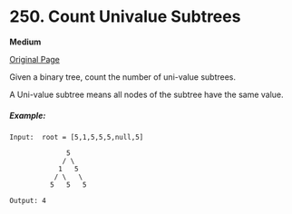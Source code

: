 # 250. Count Univalue Subtrees

**Medium**

[Original Page](https://leetcode.com/problems/count-univalue-subtrees/)

Given a binary tree, count the number of uni-value subtrees.

A Uni-value subtree means all nodes of the subtree have the same value.

##### Example:
```
Input:  root = [5,1,5,5,5,null,5]

              5
             / \
            1   5
           / \   \
          5   5   5

Output: 4
```
